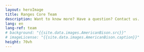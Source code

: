 ```yaml
---
layout: heroImage
title: Ranges Core Team
description: Want to know more? Have a question? Contact us.
lang: en
lang-ref: team
# background: "{{site.data.images.AmericanBison.src}}"
# imageLicense: "{{site.data.images.AmericanBison.caption}}"
height: 70vh
---
```

